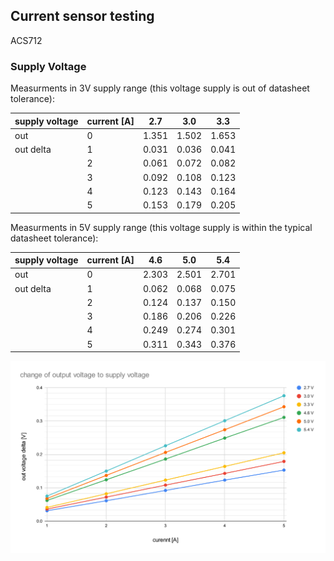## Current sensor testing

ACS712


### Supply Voltage
Measurments in 3V supply range (this voltage supply is out of datasheet tolerance):

| supply voltage | current [A] | 2.7   | 3.0   | 3.3   |
|----------------|-------------|-------|-------|-------|
| out            | 0           | 1.351 | 1.502 | 1.653 |
| out delta      | 1           | 0.031 | 0.036 | 0.041 |
|                | 2           | 0.061 | 0.072 | 0.082 |
|                | 3           | 0.092 | 0.108 | 0.123 |
|                | 4           | 0.123 | 0.143 | 0.164 |
|                | 5           | 0.153 | 0.179 | 0.205 |

Measurments in 5V supply range (this voltage supply is within the typical datasheet tolerance):

| supply voltage | current [A] | 4.6   | 5.0   | 5.4   |
|----------------|-------------|-------|-------|-------|
| out            | 0           | 2.303 | 2.501 | 2.701 |
| out delta      | 1           | 0.062 | 0.068 | 0.075 |
|                | 2           | 0.124 | 0.137 | 0.150 |
|                | 3           | 0.186 | 0.206 | 0.226 |
|                | 4           | 0.249 | 0.274 | 0.301 |
|                | 5           | 0.311 | 0.343 | 0.376 |



![](img/char1.svg)